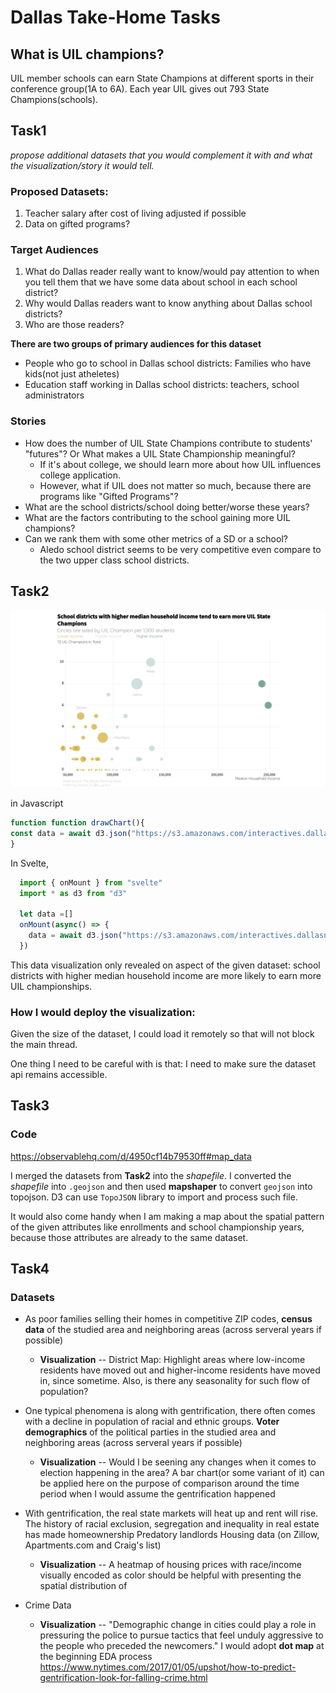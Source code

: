 # Dallas Take-Home Tasks
## What is UIL champions?
UIL member schools can earn State Champions at different sports in their conference group(1A to 6A). Each year UIL gives out 793 State Champions(schools).
## Task1
*propose additional datasets that you would complement it with and what the visualization/story it would tell.*
### Proposed Datasets: 
1. Teacher salary after cost of living adjusted if possible
2. Data on gifted programs?
### Target Audiences
1. What do Dallas reader really want to know/would pay attention to when you tell them that we have some data about school in each school district?
2. Why would Dallas readers want to know anything about Dallas school districts?
3. Who are those readers?

**There are two groups of primary audiences for this dataset**
  * People who go to school in Dallas school districts: Families who have kids(not just atheletes)
  * Education staff working in Dallas school districts: teachers, school administrators



### Stories
* How does the number of UIL State Champions contribute to students' "futures"? Or What makes a UIL State Championship meaningful?
  * If it's about college, we should learn more about how UIL influences college application.
  * However, what if UIL does not matter so much, because there are programs like "Gifted Programs"?
* What are the school districts/school doing better/worse these years?
* What are the factors contributing to the school gaining more UIL champions?
* Can we rank them with some other metrics of a SD or a school?
  * Aledo school district seems to be very competitive even compare to the two upper class school districts.



## Task2
![task2](./Task2.png "Title")

in Javascript 
```javascript
function function drawChart(){
const data = await d3.json("https://s3.amazonaws.com/interactives.dallasnews.com/jobtests/graphicsreporter/testdata.json")
}

```

In Svelte,
```javascript
  import { onMount } from "svelte"
  import * as d3 from "d3"

  let data =[]
  onMount(async() => {
    data = await d3.json("https://s3.amazonaws.com/interactives.dallasnews.com/jobtests/graphicsreporter/testdata.json")
  })
```

This data visualization only revealed on aspect of the given dataset: school districts with higher median household income are more likely to earn more UIL championships.

### How I would deploy the visualization:
Given the size of the dataset, I could load it remotely so that will not block the main thread. 

One thing I need to be careful with is that: I need to make sure the dataset api remains accessible.

## Task3
### Code
https://observablehq.com/d/4950cf14b79530ff#map_data

I merged the datasets from **Task2** into the *shapefile*.
I converted the *shapefile* into `.geojson` and then used **mapshaper** to convert `geojson` into topojson. D3 can use `TopoJSON` library to import and process such file.

It would also come handy when I am making a map about the spatial pattern of the given attributes like enrollments and school championship years, because those attributes are already to the same dataset.


## Task4
### Datasets

* As poor families selling their homes in competitive ZIP codes, **census data** of the studied area and neighboring areas (across serveral years if possible)
  * **Visualization** --
  District Map: Highlight areas where low-income residents have moved out and higher-income residents have moved in, since sometime. Also, is there any seasonality for such flow of population?

* One typical phenomena is along with gentrification, there often comes with a decline in population of racial and ethnic groups. **Voter demographics** of the political parties in the studied area and neighboring areas (across serveral years if possible)
  * **Visualization** --
  Would I be seening any changes when it comes to election happening in the area? A bar chart(or some variant of it) can be applied here on the purpose of comparison around the time period when I would assume the gentrification happened
  
* With gentrification, the real state markets will heat up and rent will rise. The history of racial exclusion, segregation and inequality in real estate has made homeownership Predatory landlords Housing data (on Zillow, Apartments.com and Craig's list)
  * **Visualization** --
  A heatmap of housing prices with race/income visually encoded as color should be helpful with presenting the spatial distribution of 

* Crime Data
  * **Visualization** --
  "Demographic change in cities could play a role in pressuring the police to pursue tactics that feel unduly aggressive to the people who preceded the newcomers." 
  I would adopt **dot map** at the beginning EDA process
https://www.nytimes.com/2017/01/05/upshot/how-to-predict-gentrification-look-for-falling-crime.html



